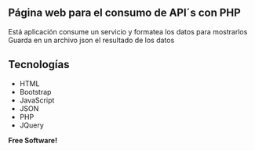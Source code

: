 ## Página web para el consumo de API´s con PHP

Está aplicación consume un servicio y formatea los datos para mostrarlos
Guarda en un archivo json el resultado de los datos

## Tecnologías


- HTML
- Bootstrap
- JavaScript
- JSON
- PHP
- JQuery

**Free Software!**